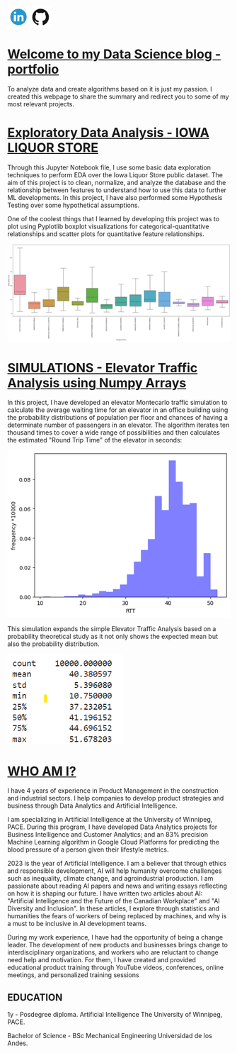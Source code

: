 

<div style="display: flex; align-items: center;">
  <a href="https://www.linkedin.com/in/josesvillalba/">
    <img src="assets/img/linkedin.png" alt="LinkedIn" width="50" height="50">
  </a>
  <a href="https://github.com/jsebastianvillalba">
    <img src="assets/img/github.png" alt="GitHub" width="50" height="50">
  </a>
</div>

# [Welcome to my Data Science blog - portfolio](https://www.linkedin.com/in/josesvillalba/)

To analyze data and create algorithms based on it is just my passion. I created this webpage to share the summary and redirect you to some of my most relevant projects.


# [Exploratory Data Analysis - IOWA LIQUOR STORE](https://github.com/jsebastianvillalba/EDA/blob/main/EDA_project_JoseSebastian_Villalba.ipynb)

Through this Jupyter Notebook file, I use some basic data exploration techniques to perform EDA over the Iowa Liquor Store public dataset. The aim of this project is to clean, normalize, and analyze the database and the relationship between features to understand how to use this data to further ML developments. In this project, I have also performed some Hypothesis Testing over some hypothetical assumptions.

One of the coolest things that I learned by developing this project was to plot using Pyplotlib boxplot visualizations for categorical-quantitative relationships and scatter plots for quantitative feature relationships.

![](/assets/img/IOWA2.png)

# [SIMULATIONS - Elevator Traffic Analysis using Numpy Arrays](https://github.com/jsebastianvillalba/jsebastianvillalba.github.io/blob/main/Elevator_Traffic_Simulation_.ipynb)

In this project, I have developed an elevator Montecarlo traffic simulation to calculate the average waiting time for an elevator in an office building using the probability distributions of population per floor and chances of having a determinate number of passengers in an elevator. The algorithm iterates ten thousand times to cover a wide range of possibilities and then calculates the estimated "Round Trip Time" of the elevator in seconds:

![](/assets/img/RTT.png)

This simulation expands the simple Elevator Traffic Analysis based on a probability theoretical study as it not only shows the expected mean but also the probability distribution.

![](/assets/img/RTTdist.png)

# [WHO AM I?](https://www.linkedin.com/in/josesvillalba/)
I have 4 years of experience in Product Management in the construction and industrial sectors. I help companies to develop product strategies and business through Data Analytics and Artificial Intelligence.

I am specializing in Artificial Intelligence at the University of Winnipeg, PACE. During this program, I have developed Data Analytics projects for Business Intelligence and Customer Analytics; and an 83% precision Machine Learning algorithm in Google Cloud Platforms for predicting the blood pressure of a person given their lifestyle metrics. 

2023 is the year of Artificial Intelligence. I am a believer that through ethics and responsible development, AI will help humanity overcome challenges such as inequality, climate change, and agroindustrial production. I am passionate about reading AI papers and news and writing essays reflecting on how it is shaping our future. I have written two articles about AI: "Artificial Intelligence and the Future of the Canadian Workplace" and "AI Diversity and Inclusion". In these articles, I explore through statistics and humanities the fears of workers of being replaced by machines, and why is a must to be inclusive in AI development teams. 

During my work experience, I have had the opportunity of being a change leader. The development of new products and businesses brings change to interdisciplinary organizations, and workers who are reluctant to change need help and motivation. For them, I have created and provided educational product training through YouTube videos, conferences, online meetings, and personalized training sessions

## EDUCATION 

1y - Posdegree diploma. Artificial Intelligence
The University of Winnipeg, PACE.

Bachelor of Science - BSc Mechanical Engineering
Universidad de los Andes.



